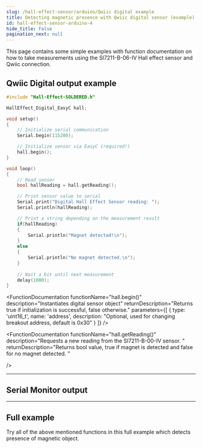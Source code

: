 ```yaml
---
slug: /hall-effect-sensor/arduino/Qwiic digital example 
title: Detecting magnetic presence with Qwiic digital sensor (example)
id: hall-effect-sensor-arduino-4 
hide_title: False
pagination_next: null
---
```


This page contains some simple examples with function documentation on how to take measurements using the SI7211-B-06-IV Hall effect sensor and Qwiic connection.

## Qwiic Digital output example
```cpp
#include "Hall-Effect-SOLDERED.h"

HallEffect_Digital_EasyC hall;

void setup()
{
    // Initialize serial communication
    Serial.begin(115200);

    // Initialize sensor via EasyC (required!)
    hall.begin();
}

void loop()
{
    // Read sensor
    bool hallReading = hall.getReading();

    // Print sensor value to serial
    Serial.print("Digital Hall Effect Sensor reading: ");
    Serial.println(hallReading);

    // Print a string depending on the measurement result
    if(hallReading)
    {
        Serial.println("Magnet detected!\n");
    }
    else
    {
        Serial.println("No magnet detected.\n");
    }
    
    // Wait a bit until next measurement
    delay(1000);
}
```

<FunctionDocumentation
  functionName="HallEffect_Digital_EasyC hall()"
  description="Instantiates digital sensor object"
/>

<FunctionDocumentation
  functionName="hall.begin()"
  description="Instantiates digital sensor object"
  returnDescription="Returns true if initialization is successful, false otherwise."
  parameters={[
    { type: 'uint16_t', name: 'address', description: "Optional, used for changing breakout address, default is 0x30" }
  ]}
/>

<FunctionDocumentation
  functionName="hall.getReading()"
  description="Requests a new reading from the SI7211-B-00-IV sensor. "
  returnDescription="Returns bool value, true if magnet is detected and false for no magnet detected. "
  
/>

---

## Serial Monitor output
<CenteredImage src="/img/hall-effect-sensor/hall-effect-sensor_digital_serial_monitor.jpg" alt="SI7211-B-00-IV sensor on board" caption="output from Serial Monitor" width="400px" />

---

## Full example

Try all of the above mentioned functions in this full example which detects presence of magnetic object.

<QuickLink 
  title="digitalReadEasyC.ino" 
  description="Example file for using Digital Hall effect sensor with easyC/Qwiic/I2C"
  url="https://github.com/SolderedElectronics/Soldered-Hall-Effect-Sensor-Arduino-Library/blob/main/examples/digitalReadEasyC/digitalReadEasyC.ino" 
/>